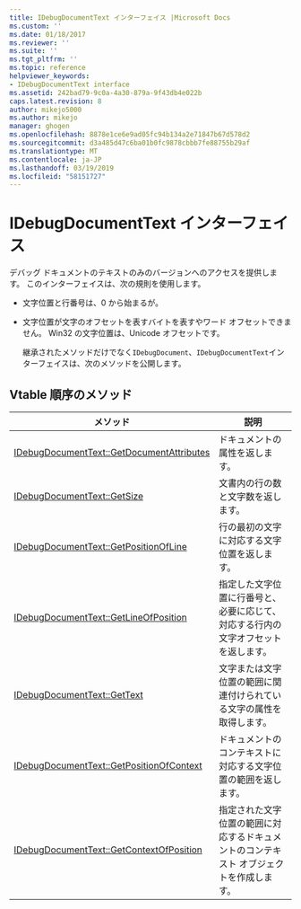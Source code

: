 ```yaml
---
title: IDebugDocumentText インターフェイス |Microsoft Docs
ms.custom: ''
ms.date: 01/18/2017
ms.reviewer: ''
ms.suite: ''
ms.tgt_pltfrm: ''
ms.topic: reference
helpviewer_keywords:
- IDebugDocumentText interface
ms.assetid: 242bad79-9c0a-4a30-879a-9f43db4e022b
caps.latest.revision: 8
author: mikejo5000
ms.author: mikejo
manager: ghogen
ms.openlocfilehash: 8878e1ce6e9ad05fc94b134a2e71847b67d578d2
ms.sourcegitcommit: d3a485d47c6ba01b0fc9878cbbb7fe88755b29af
ms.translationtype: MT
ms.contentlocale: ja-JP
ms.lasthandoff: 03/19/2019
ms.locfileid: "58151727"
---
```

# <a name="idebugdocumenttext-interface"></a>IDebugDocumentText インターフェイス
デバッグ ドキュメントのテキストのみのバージョンへのアクセスを提供します。 このインターフェイスは、次の規則を使用します。  
  
- 文字位置と行番号は、0 から始まるが。  
  
- 文字位置が文字のオフセットを表すバイトを表すやワード オフセットできません。 Win32 の文字位置は、Unicode オフセットです。  
  
  継承されたメソッドだけでなく`IDebugDocument`、`IDebugDocumentText`インターフェイスは、次のメソッドを公開します。  
  
## <a name="methods-in-vtable-order"></a>Vtable 順序のメソッド  
  
|メソッド|説明|  
|------------|-----------------|  
|[IDebugDocumentText::GetDocumentAttributes](../../winscript/reference/idebugdocumenttext-getdocumentattributes.md)|ドキュメントの属性を返します。|  
|[IDebugDocumentText::GetSize](../../winscript/reference/idebugdocumenttext-getsize.md)|文書内の行の数と文字数を返します。|  
|[IDebugDocumentText::GetPositionOfLine](../../winscript/reference/idebugdocumenttext-getpositionofline.md)|行の最初の文字に対応する文字位置を返します。|  
|[IDebugDocumentText::GetLineOfPosition](../../winscript/reference/idebugdocumenttext-getlineofposition.md)|指定した文字位置に行番号と、必要に応じて、対応する行内の文字オフセットを返します。|  
|[IDebugDocumentText::GetText](../../winscript/reference/idebugdocumenttext-gettext.md)|文字または文字位置の範囲に関連付けられている文字の属性を取得します。|  
|[IDebugDocumentText::GetPositionOfContext](../../winscript/reference/idebugdocumenttext-getpositionofcontext.md)|ドキュメントのコンテキストに対応する文字位置の範囲を返します。|  
|[IDebugDocumentText::GetContextOfPosition](../../winscript/reference/idebugdocumenttext-getcontextofposition.md)|指定された文字位置の範囲に対応するドキュメントのコンテキスト オブジェクトを作成します。|